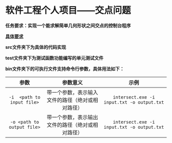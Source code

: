 # 软件工程个人项目——交点问题

**任务要求：实现一个能求解简单几何形状之间交点的控制台程序**

[**具体要求**](https://edu.cnblogs.com/campus/buaa/BUAA_SE_2020_LJ/homework/10429)

**src文件夹下为具体的代码实现**

**test文件夹下为测试函数功能编写的单元测试文件**

**bin文件夹下的可执行文件支持命令行参数，具体用法如下：**

|            参数            |                     参数意义                     |                    示例                    |
| :------------------------: | :----------------------------------------------: | :----------------------------------------: |
| `-i  <path to input file>` | 带一个参数，表示输入文件的路径（绝对或相对路径） | `intersect.exe -i input.txt -o output.txt` |
| `-o <path to output file>` | 带一个参数，表示输出文件的路径（绝对或相对路径） | `intersect.exe -i input.txt -o output.txt` |

